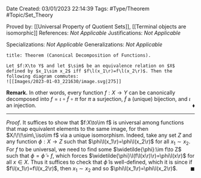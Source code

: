 <div class="topSpace"></div>

Date Created: 03/01/2023 22:14:39
Tags: #Type/Theorem #Topic/Set_Theory

Proved by: [[Universal Property of Quotient Sets]], [[Terminal objects are isomorphic]]
References: _Not Applicable_
Justifications: _Not Applicable_

Specializations: _Not Applicable_
Generalizations: _Not Applicable_

``` ad-Theorem
title: Theorem (Canonical Decomposition of Functions).

Let $f:X\to Y$ and let $\sim$ be an equivalence relation on $X$ defined by $x_1\sim x_2$ iff $f\l(x_1\r)=f\l(x_2\r)$. Then the following diagram commutes:
![[Images/2023-01-03_221630/image.svg|275]]

```

**Remark.** In other words, every function $f:X\to Y$ can be canonically decomposed into $f=\iota\circ\widetilde{f}\circ\pi$ for $\pi$ a surjection, $\widetilde{f}$ a (unique) bijection, and $\iota$ an injection.<span style="float:right;">$\blacklozenge$</span>

---

_Proof_. It suffices to show that $f:X\to\im f$ is universal among functions that map equivalent elements to the same image, for then $X/\!\!\sim\,\iso\im f$ via a unique isomorphism. Indeed, take any set $Z$ and any function $\phi:X\to Z$ such that $\phi\l(x_1\r)=\phi\l(x_2\r)$ for all $x_1\sim x_2$. For $f$ to be universal, we need to find some $\widetilde{\phi}:\im f\to Z$ such that $\phi=\widetilde{\phi}\circ f$, which forces $\widetilde{\phi}\l(f\l(x\r)\r)=\phi\l(x\r)$ for all $x\in X$. Thus it suffices to check that $\widetilde{\phi}$ is well-defined, which it is since if $f\l(x_1\r)=f\l(x_2\r)$, then $x_1\sim x_2$ and so $\phi\l(x_1\r)=\phi\l(x_2\r)$.<span style="float:right;">$\blacksquare$</span>
